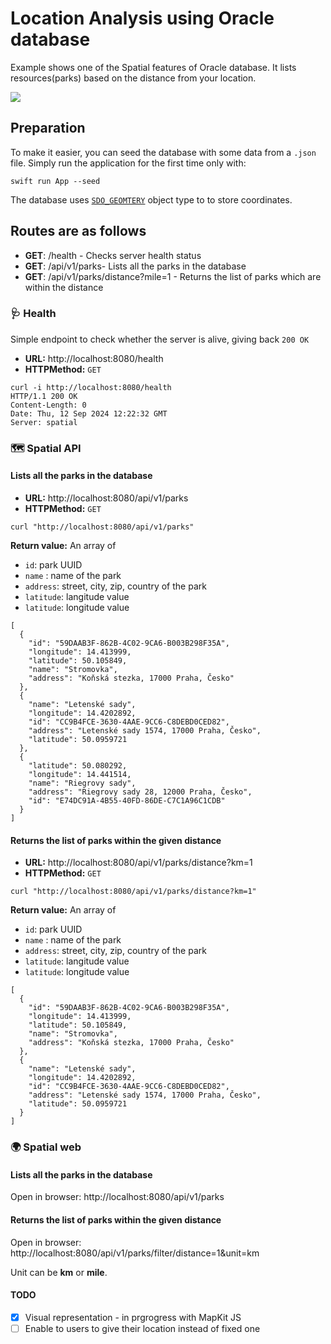 # Location Analysis using Oracle database

Example shows one of the Spatial features of Oracle database. It lists resources(parks) based on the distance from your location.

![](demo.gif)

## Preparation
To make it easier, you can seed the database with some data from a `.json` file. 
Simply run the application for the first time only with:
```
swift run App --seed
```

The database uses [`SDO_GEOMTERY`](https://docs.oracle.com/en/database/oracle/oracle-database/23/spatl/sdo_geometry-object-type.html) object type to to store coordinates. 

## Routes are as follows

- __GET__: /health - Checks server health status
- __GET__: /api/v1/parks- Lists all the parks in the database
- __GET__: /api/v1/parks/distance?mile=1 - Returns the list of parks which are within the distance

### 🩺 Health
Simple endpoint to check whether the server is alive, giving back `200 OK`

- __URL:__ http://localhost:8080/health
- __HTTPMethod:__ `GET`

```
curl -i http://localhost:8080/health
HTTP/1.1 200 OK
Content-Length: 0
Date: Thu, 12 Sep 2024 12:22:32 GMT
Server: spatial
```

### 🗺️ Spatial API
#### Lists all the parks in the database

- __URL:__ http://localhost:8080/api/v1/parks
- __HTTPMethod:__ `GET`

```
curl "http://localhost:8080/api/v1/parks"
```

__Return value:__
An array of
- `id`:  park UUID
- `name` : name of the park
- `address`: street, city, zip, country of the park
- `latitude`: langitude value
- `latitude`: longitude value

```
[
  {
    "id": "59DAAB3F-862B-4C02-9CA6-B003B298F35A",
    "longitude": 14.413999,
    "latitude": 50.105849,
    "name": "Stromovka",
    "address": "Koňská stezka, 17000 Praha, Česko"
  },
  {
    "name": "Letenské sady",
    "longitude": 14.4202892,
    "id": "CC9B4FCE-3630-4AAE-9CC6-C8DEBD0CED82",
    "address": "Letenské sady 1574, 17000 Praha, Česko",
    "latitude": 50.0959721
  },
  {
    "latitude": 50.080292,
    "longitude": 14.441514,
    "name": "Riegrovy sady",
    "address": "Riegrovy sady 28, 12000 Praha, Česko",
    "id": "E74DC91A-4B55-40FD-86DE-C7C1A96C1CDB"
  }
]
```

#### Returns the list of  parks within the given distance

- __URL:__ http://localhost:8080/api/v1/parks/distance?km=1
- __HTTPMethod:__ `GET`

```
curl "http://localhost:8080/api/v1/parks/distance?km=1"
```

__Return value:__
An array of
- `id`:  park UUID
- `name` : name of the park
- `address`: street, city, zip, country of the park
- `latitude`: langitude value
- `latitude`: longitude value

```
[
  {
    "id": "59DAAB3F-862B-4C02-9CA6-B003B298F35A",
    "longitude": 14.413999,
    "latitude": 50.105849,
    "name": "Stromovka",
    "address": "Koňská stezka, 17000 Praha, Česko"
  },
  {
    "name": "Letenské sady",
    "longitude": 14.4202892,
    "id": "CC9B4FCE-3630-4AAE-9CC6-C8DEBD0CED82",
    "address": "Letenské sady 1574, 17000 Praha, Česko",
    "latitude": 50.0959721
  }
]
```
###  🌍 Spatial web
#### Lists all the parks in the database

Open in browser: http://localhost:8080/api/v1/parks

#### Returns the list of  parks within the given distance
Open in browser: http://localhost:8080/api/v1/parks/filter/distance=1&unit=km

Unit can be __km__ or __mile__.

#### TODO
- [x] Visual representation - in prgrogress with MapKit JS
- [ ] Enable to users to give their location instead of fixed one 
